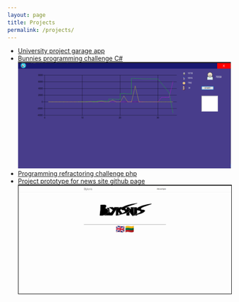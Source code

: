 ```yaml
---
layout: page
title: Projects
permalink: /projects/
---
```


* [University project garage app][car-web-app]
* [Bunnies programming challenge C#][programming-challenges]
[![Bunnies programming challenge C#][product-screenshot]][programming-challenges]
* [Programming refractoring challenge php][programming-challenges-1]
* [Project prototype for news site github page][university-project-1] 
<a href='https://blyksnis.github.io/'><img style="border: solid black 1px;" src="/src/Screenshot_Blyksnis.png"></a>





[car-web-app]: https://github.com/Dyzelis/DD_projektas
[car-web-app-project]: /projects/datadog
[programming-challenges]: https://github.com/vilkyskis/bunnies_programming_challenge
[programming-challenges-1]: https://github.com/vilkyskis/gildedrosephp
[product-screenshot]: https://raw.githubusercontent.com/vilkyskis/bunnies_programming_challenge/master/bunnies_scrnsht.PNG
[university-project-1]: https://github.com/blyksnis/blyksnis.github.io